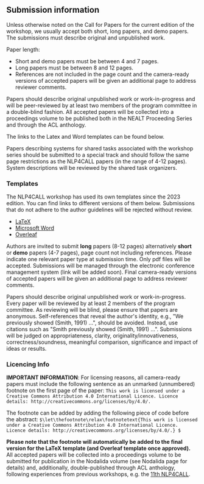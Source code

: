 ## Submission information

Unless otherwise noted on the Call for Papers for the current edition of the workshop, we usually accept both short, long papers, and demo papers.
The submissions must describe original and unpublished work.

Paper length:

- Short and demo papers must be between 4 and 7 pages.
- Long papers must be between 8 and 12 pages.
- References are not included in the page count and the camera-ready versions of accepted papers will be given an additional page to address reviewer comments.

Papers should describe original unpublished work or work-in-progress and will be peer-reviewed by at least two members of the program committee in a double-blind fashion.
All accepted papers will be collected into a proceedings volume to be published both in the NEALT Proceeding Series and through the ACL anthology.

The links to the Latex and Word templates can be found below.

Papers describing systems for shared tasks associated with the workshop series should be submitted to a special track and should follow the same page restrictions as the NLP4CALL papers (in the range of 4-12 pages).
System descriptions will be reviewed by the shared task organizers.


### Templates

The NLP4CALL workshop has used its own templates since the 2023 edition.
You can find links to different versions of them below.
Submissions that do not adhere to the author guidelines will be rejected without review.

*   [LaTeX](https://spraakbanken.gu.se/sites/default/files/2023/NLP4CALL%20workshop%20template.zip)
*   [Microsoft Word](https://spraakbanken.gu.se/sites/default/files/2023/nlp4call%20template.doc)
*   [Overleaf](https://www.overleaf.com/latex/templates/nlp4call-workshop-template/qqqzqqyvtqqv)

Authors are invited to submit **long** papers (8-12 pages) alternatively **short** or **demo** papers (4-7 pages), page count not including references. Please indicate one relevant paper type at submission time. Only pdf files will be accepted. Submissions will be managed through the electronic conference management system (link will be added soon). Final camera-ready versions of accepted papers will be given an additional page to address reviewer comments.

Papers should describe original unpublished work or work-in-progress. Every paper will be reviewed by at least 2 members of the program committee. As reviewing will be blind, please ensure that papers are anonymous. Self-references that reveal the author's identity, e.g., "We previously showed (Smith, 1991) ...", should be avoided. Instead, use citations such as "Smith previously showed (Smith, 1991) ...". Submissions will be judged on appropriateness, clarity, originality/innovativeness, correctness/soundness, meaningful comparison, significance and impact of ideas or results.


### Licencing Info

**IMPORTANT INFORMATION**:
For licensing reasons, all camera-ready papers must include the following sentence as an unmarked (unnumbered) footnote on the first page of the paper:
`This work is licensed under a Creative Commons Attribution 4.0 International Licence. Licence details: http://creativecommons.org/licenses/by/4.0/.`

The footnote can be added by adding the following piece of code before the abstract: `$\let\thefootnote\relax\footnotetext{This work is licensed under a Creative Commons Attribution 4.0 International Licence. Licence details: http://creativecommons.org/licenses/by/4.0/.} $`

**Please note that the footnote will automatically be added to the final version for the LaTeX template (and Overleaf template once approved).**
All accepted papers will be collected into a proceedings volume to be submitted for publication in the Nodalida volume (see Nodalida page for details) and, additionally, double-published through ACL anthology, following experiences from previous workshops, e.g. the [11th NLP4CALL](https://spraakbanken.gu.se/en/research/themes/icall/nlp4call-workshop-series/nlp4call2022).
